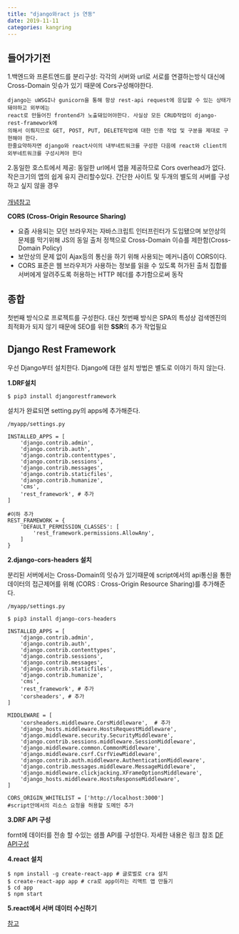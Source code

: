 ```yaml
---
title: "django와ract js 연동"
date: 2019-11-11
categories: kangring
---
```


## 들어가기전
1.백엔드와 프론트엔드를 분리구성: 각각의 서버와 url로 서로를 연결하는방식 대신에 Cross-Domain 잇슈가 있기 때문에 Cors구성해야한다.
```
django는 uWSGI나 gunicorn을 통해 항상 rest-api request에 응답할 수 있는 상태가 돼야하고 외부에는 
react로 만들어진 frontend가 노출돼있어야한다. 사실상 모든 CRUD작업이 django-rest-framework에 
의해서 이뤄지므로 GET, POST, PUT, DELETE작업에 대한 인증 작업 및 구분을 제대로 구현해야 한다. 
한줄요약하자면 django와 react사이의 내부네트워크를 구성한 다음에 react와 client의 외부네트워크를 구성시켜야 한다
```

2.동일한 호스트에서 제공: 동일한 url에서 앱을 제공하므로 Cors overhead가 없다. 작은크기의 앱의 쉽게 유지 관리할수있다. 
간단한 사이트 및 두개의 별도의 서버를 구성하고 싶지 않을 경우
<br/><br/>
[개념참고](https://this-programmer.com/entry/%EA%B0%84%EB%8B%A8%ED%95%9C-react-JS-Django-%EC%96%B4%ED%94%8C%EB%A6%AC%EC%BC%80%EC%9D%B4%EC%85%98-%EB%A7%8C%EB%93%A4%EA%B8%B0)

**CORS (Cross-Origin Resource Sharing)**

- 요즘 사용되는 모던 브라우저는 자바스크립트 인터프린터가 도입됐으며 보안상의 문제를 막기위해 JS의 동일 출처 정책으로
Cross-Domain 이슈를 제한함(Cross-Domain Policy)
- 보안상의 문제 없이 Ajax등의 통신을 하기 위해 사용되는 메커니즘이 CORS이다.
- CORS 표준은 웹 브라우저가 사용하는 정보를 읽을 수 있도록 허가된 출처 집합를 서버에게 알려주도록 
허용하는 HTTP 헤더를 추가함으로써 동작

## 종합
첫번째 방식으로 프로젝트를 구성한다. 대신 첫번째 방식은 SPA의 특성상 검색엔진의 최적화가 되지 않기 때문에 SEO를 위한 **SSR**의 추가 작업필요


## Django Rest Framework
우선 Django부터 설치한다. Django에 대한 설치 방법은 별도로 이야기 하지 않는다.

**1.DRF설치**
```
$ pip3 install djangorestframework
```

설치가 완료되면 setting.py의 apps에 추가해준다.
```
/myapp/settings.py

INSTALLED_APPS = [
    'django.contrib.admin',
    'django.contrib.auth',
    'django.contrib.contenttypes',
    'django.contrib.sessions',
    'django.contrib.messages',
    'django.contrib.staticfiles',
    'django.contrib.humanize',
    'cms',
    'rest_framework', # 추가
]

#이하 추가
REST_FRAMEWORK = {
    'DEFAULT_PERMISSION_CLASSES': [
        'rest_framework.permissions.AllowAny',
    ]
}

```

**2.django-cors-headers 설치**

분리된 서버에서는 Cross-Domain의 잇슈가 있기때문에 script에서의 api통신을 통한 데이터의 접근제어를 위해 (CORS : Cross-Origin Resource Sharing)를 추가해준다.
```
/myapp/settings.py

$ pip3 install django-cors-headers

INSTALLED_APPS = [
    'django.contrib.admin',
    'django.contrib.auth',
    'django.contrib.contenttypes',
    'django.contrib.sessions',
    'django.contrib.messages',
    'django.contrib.staticfiles',
    'django.contrib.humanize',
    'cms',
    'rest_framework', # 추가
    'corsheaders', # 추가
]

MIDDLEWARE = [
    'corsheaders.middleware.CorsMiddleware',  # 추가
    'django_hosts.middleware.HostsRequestMiddleware',
    'django.middleware.security.SecurityMiddleware',
    'django.contrib.sessions.middleware.SessionMiddleware',
    'django.middleware.common.CommonMiddleware',
    'django.middleware.csrf.CsrfViewMiddleware',
    'django.contrib.auth.middleware.AuthenticationMiddleware',
    'django.contrib.messages.middleware.MessageMiddleware',
    'django.middleware.clickjacking.XFrameOptionsMiddleware',
    'django_hosts.middleware.HostsResponseMiddleware',
]

CORS_ORIGIN_WHITELIST = ['http://localhost:3000']
#script안에서의 리소스 요청을 허용할 도메인 추가
```

**3.DRF API 구성**

fornt에 데이터를 전송 할 수있는 샘플 API를 구성한다. 
자세한 내용은 링크 참조
[DF API구성](https://this-programmer.com/entry/%EA%B0%84%EB%8B%A8%ED%95%9C-react-JS-Django-%EC%96%B4%ED%94%8C%EB%A6%AC%EC%BC%80%EC%9D%B4%EC%85%98-%EB%A7%8C%EB%93%A4%EA%B8%B0)

**4.react 설치**
```
$ npm install -g create-react-app # 글로벌로 cra 설치
$ create-react-app app # cra로 app이라는 리액트 앱 만들기
$ cd app
$ npm start
```

**5.react에서 서버 데이터 수신하기**

[참고](https://this-programmer.com/entry/%EA%B0%84%EB%8B%A8%ED%95%9C-react-JS-Django-%EC%96%B4%ED%94%8C%EB%A6%AC%EC%BC%80%EC%9D%B4%EC%85%98-%EB%A7%8C%EB%93%A4%EA%B8%B0)
